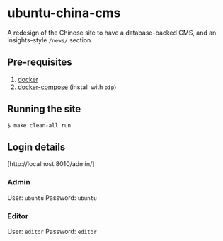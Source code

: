# ubuntu-china-cms
A redesign of the Chinese site to have a database-backed CMS, and an insights-style `/news/` section.

## Pre-requisites
1. [docker](https://robinwinslow.co.uk/2015/04/02/installing-docker-on-ubuntu/)
2. [docker-compose](https://docs.docker.com/compose/install/) (install with `pip`)

## Running the site
`$ make clean-all run`

## Login details

[http://localhost:8010/admin/]

### Admin
User: `ubuntu`
Password: `ubuntu`

### Editor
User: `editor`
Password: `editor`

